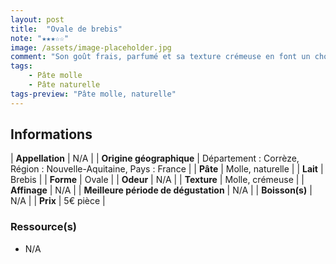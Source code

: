 ```yaml
---
layout: post
title:  "Ovale de brebis"
note: "★★★☆☆"
image: /assets/image-placeholder.jpg
comment: "Son goût frais, parfumé et sa texture crémeuse en font un choix judicieux pour l'apéritif ! Il peut également s’accompagner de confiture de cerise noire."
tags: 
    - Pâte molle
    - Pâte naturelle
tags-preview: "Pâte molle, naturelle"
---
```


## Informations

| **Appellation** | N/A |
| **Origine géographique** | Département : Corrèze, Région : Nouvelle-Aquitaine, Pays : France   |
| **Pâte** | Molle, naturelle |
| **Lait** | Brebis |
| **Forme** | Ovale |
| **Odeur** | N/A |
| **Texture** | Molle, crémeuse |
| **Affinage** | N/A |
| **Meilleure période de dégustation** | N/A |
| **Boisson(s)** | N/A |
| **Prix** | 5€ pièce |

### Ressource(s)
* N/A